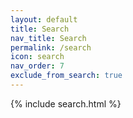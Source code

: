 ```yaml
---
layout: default
title: Search
nav_title: Search
permalink: /search
icon: search
nav_order: 7
exclude_from_search: true
---
```


{% include search.html %}
